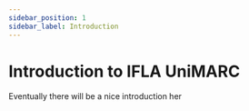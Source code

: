 ```yaml
---
sidebar_position: 1
sidebar_label: Introduction
---
```


# Introduction to IFLA UniMARC

Eventually there will be a nice introduction her
